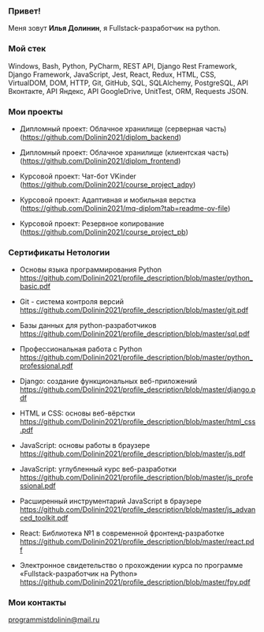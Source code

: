 ### Привет!

Меня зовут <b>Илья Долинин</b>, я Fullstack-разработчик на python.

### Мой стек

Windows, Bash, Python, PyCharm, REST API, Django Rest Framework, Django Framework, JavaScript, Jest, React, Redux, HTML, CSS, VirtualDOM, DOM, HTTP, Git, GitHub, SQL, SQLAlchemy, PostgreSQL, API Вконтакте, API Яндекс, API GoogleDrive, UnitTest, ORM, Requests JSON.

### Мои проекты

- Дипломный проект: Облачное хранилище (серверная часть) (https://github.com/Dolinin2021/diplom_backend)

- Дипломный проект: Облачное хранилище (клиентская часть) (https://github.com/Dolinin2021/diplom_frontend)

- Курсовой проект: Чат-бот VKinder (https://github.com/Dolinin2021/course_project_adpy)

- Курсовой проект: Адаптивная и мобильная верстка (https://github.com/Dolinin2021/mq-diplom?tab=readme-ov-file)

- Курсовой проект: Резервное копирование (https://github.com/Dolinin2021/course_project_pb)

### Сертификаты Нетологии

- Основы языка программирования Python https://github.com/Dolinin2021/profile_description/blob/master/python_basic.pdf
  
- Git - система контроля версий https://github.com/Dolinin2021/profile_description/blob/master/git.pdf
  
- Базы данных для python-разработчиков https://github.com/Dolinin2021/profile_description/blob/master/sql.pdf
  
- Профессиональная работа с Python https://github.com/Dolinin2021/profile_description/blob/master/python_professional.pdf
  
- Django: создание функциональных веб-приложений https://github.com/Dolinin2021/profile_description/blob/master/django.pdf
  
- HTML и CSS: основы веб-вёрстки https://github.com/Dolinin2021/profile_description/blob/master/html_css.pdf
  
- JavaScript: основы работы в браузере https://github.com/Dolinin2021/profile_description/blob/master/js.pdf
  
- JavaScript: углубленный курс веб-разработки https://github.com/Dolinin2021/profile_description/blob/master/js_professional.pdf
  
- Расширенный инструментарий JavaScript в браузере https://github.com/Dolinin2021/profile_description/blob/master/js_advanced_toolkit.pdf
  
- React: Библиотека №1 в современной фронтенд-разработке https://github.com/Dolinin2021/profile_description/blob/master/react.pdf
  
- Электронное свидетельство о прохождении курса по программе «Fullstack-разработчик на Python» https://github.com/Dolinin2021/profile_description/blob/master/fpy.pdf

### Мои контакты
programmistdolinin@mail.ru
